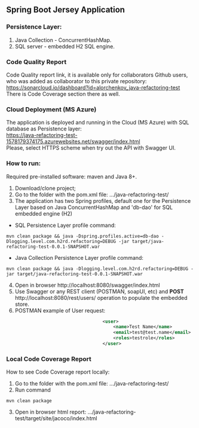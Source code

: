 ## Spring Boot Jersey Application
### Persistence Layer: 
1. Java Collection - ConcurrentHashMap.
2. SQL server - embedded H2 SQL engine.

### Code Quality Report
Code Quality report link, it is available only for collaborators Github users, who was added as collaborator to this private repository:</br>
https://sonarcloud.io/dashboard?id=alorchenkov_java-refactoring-test
</br> There is Code Coverage section there as well.

### Cloud Deployment (MS Azure)
The application is deployed and running in the Cloud (MS Azure) with SQL database
as Persistence layer:</br>
https://java-refactoring-test-1578179374175.azurewebsites.net/swagger/index.html
</br> Please, select HTTPS scheme when try out the API with Swagger UI.

### How to run:
Required pre-installed software: maven and Java 8+.
1. Download/clone project;
2. Go to the folder with the pom.xml file: .../java-refactoring-test/
3. The application has two Spring profiles, default one for the Persistence Layer based on Java ConcurrentHashMap
and 'db-dao' for SQL embedded engine (H2)
- SQL Persistence Layer profile command:
```
mvn clean package && java -Dspring.profiles.active=db-dao -Dlogging.level.com.h2rd.refactoring=DEBUG -jar target/java-refactoring-test-0.0.1-SNAPSHOT.war
```
- Java Collection Persistence Layer profile command:
```
mvn clean package && java -Dlogging.level.com.h2rd.refactoring=DEBUG -jar target/java-refactoring-test-0.0.1-SNAPSHOT.war
 ```
4. Open in browser http://localhost:8080/swagger/index.html
5. Use Swagger or any REST client (POSTMAN, soapUI, etc) and <b>POST</b> http://localhost:8080/rest/users/ operation to populate the embedded store.
6. POSTMAN example of User request:
```xml
                                    <user>
                                        <name>Test Name</name>
                                        <email>test@test.name</email>
                                        <roles>testrole</roles>
                                    </user>
```
### Local Code Coverage Report
How to see Code Coverage report locally:
1. Go to the folder with the pom.xml file: .../java-refactoring-test/
2. Run command 
```
mvn clean package
```
3. Open in browser html report: .../java-refactoring-test/target/site/jacoco/index.html
